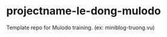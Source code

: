 projectname-le-dong-mulodo
==============================

Template repo for Mulodo training. (ex: miniblog-truong.vu) 
